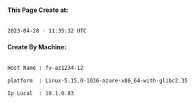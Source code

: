 
   
#### This Page Create at:

```bash

2023-04-28 - 11:35:32 UTC

```

#### Create By Machine:

```bash

Host Name : fv-az1234-12

platform  : Linux-5.15.0-1036-azure-x86_64-with-glibc2.35

Ip Local  : 10.1.0.83

```

